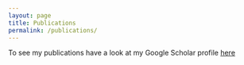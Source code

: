 ```yaml
---
layout: page
title: Publications
permalink: /publications/
---
```



To see my publications have a look at my Google Scholar profile [here](https://scholar.google.com/citations?user=f5Os21sAAAAJ&hl=en)
